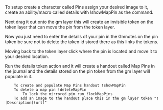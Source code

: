 To setup create a character called Pins assign your desired image to it, create an ability/macro called details with !showMapPin as the command. 

Next drag it out onto the gm layer this will create an invisible token on the token layer that can move the pin from the token layer. 

Now you just need to enter the details of your pin in the Gmnotes on the pin token be sure not to delete the token id stored there as this links the tokens. 

Moving back to the token layer click where the pin is located and move it to your desired location. 

Run the details token action and it will create a handout called Map Pins in the journal and the details stored on the pin token from the gm layer will populate in it.

		To create and populate Map Pins handout !showMapPin
		To delete a map pin !deleteMapPin
	        To lock the mirrored pin run !lockMapPins
		To add an image to the handout place this in the gm layer token "![Description](url)"
